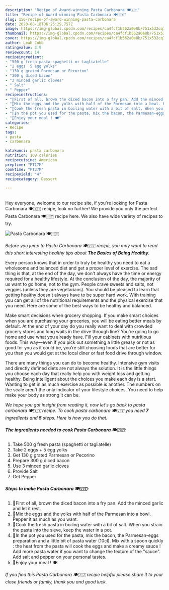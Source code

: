 ```yaml
---
description: "Recipe of Award-winning Pasta Carbonara 🍽🇮🇹"
title: "Recipe of Award-winning Pasta Carbonara 🍽🇮🇹"
slug: 156-recipe-of-award-winning-pasta-carbonara
date: 2020-08-18T06:25:29.757Z
image: https://img-global.cpcdn.com/recipes/ca4fcf1b562a0e8b/751x532cq70/pasta-carbonara-🍽🇮🇹-recipe-main-photo.jpg
thumbnail: https://img-global.cpcdn.com/recipes/ca4fcf1b562a0e8b/751x532cq70/pasta-carbonara-🍽🇮🇹-recipe-main-photo.jpg
cover: https://img-global.cpcdn.com/recipes/ca4fcf1b562a0e8b/751x532cq70/pasta-carbonara-🍽🇮🇹-recipe-main-photo.jpg
author: Leah Cobb
ratingvalue: 3.9
reviewcount: 14
recipeingredient:
- "500 g fresh pasta spaghetti or tagliatelle"
- "2 eggs  5 egg yolks"
- "130 g grated Parmesan or Pecorino"
- "300 g diced bacon"
- "3 minced garlic cloves"
- " Salt"
- " Pepper"
recipeinstructions:
- "🔸First of all, brown the diced bacon into a fry pan. Add the minced garlic and let it rest."
- "🔸Mix the eggs and the yolks with half of the Parmesan into a bowl. Pepper it as much as you want."
- "🔸Cook the fresh pasta in boiling water with a bit of salt. When you strain the pasta into the sieve, keep the water in a pot."
- "🔸In the pot you used for the pasta, mix the bacon, the Parmesan-eggs preparation and a little bit of pasta water (10cl). Mix with a spoon quickly : the heat from the pasta will cook the eggs and make a creamy sauce ! Add more pasta water if you want to change the texture of the &#34;sauce&#34;. Add salt and pepper on your personal tastes."
- "🔸Enjoy your meal ! 🍽"
categories:
- Recipe
tags:
- pasta
- carbonara

katakunci: pasta carbonara 
nutrition: 169 calories
recipecuisine: American
preptime: "PT17M"
cooktime: "PT37M"
recipeyield: "4"
recipecategory: Dessert

---
```

<br>
Hey everyone, welcome to our recipe site, if you're looking for Pasta Carbonara 🍽🇮🇹 recipe, look no further! We provide you only the perfect Pasta Carbonara 🍽🇮🇹 recipe here. We also have wide variety of recipes to try.
<br>


![Pasta Carbonara 🍽🇮🇹](https://img-global.cpcdn.com/recipes/ca4fcf1b562a0e8b/751x532cq70/pasta-carbonara-🍽🇮🇹-recipe-main-photo.jpg)

<i>Before you jump to Pasta Carbonara 🍽🇮🇹 recipe, you may want to read this short interesting healthy tips about <strong>The Basics of Being Healthy</strong>.</i>

Every person knows that in order to truly be healthy you need to eat a wholesome and balanced diet and get a proper level of exercise. The sad thing is that, at the end of the day, we don't always have the time or energy required for a healthy lifestyle. At the conclusion of the day, the majority of us want to go home, not to the gym. People crave sweets and salts, not veggies (unless they are vegetarians). You should be pleased to learn that getting healthy doesn't always have to be super hard work. With training you can get all of the nutritional requirements and the physical exercise that you need. Here are some of the best ways to be healthy and balanced.

Make smart decisions when grocery shopping. If you make smart choices when you are purchasing your groceries, you will be eating better meals by default. At the end of your day do you really want to deal with crowded grocery stores and long waits in the drive through line? You’re going to go home and use what you already have. Fill your cabinets with nutritious foods. This way—even if you pick out something a little greasy or not as good for you as it could be, you’re still choosing foods that are better for you than you would get at the local diner or fast food drive through window.

There are many things you can do to become healthy. Intensive gym visits and directly defined diets are not always the solution. It is the little things you choose each day that really help you with weight loss and getting healthy. Being intelligent about the choices you make each day is a start. Wanting to get in as much exercise as possible is another. The numbers on the scale aren't the only indicator of your lifestyle choices. You need to help make your body as strong it can be. 


<i>We hope you got insight from reading it, now let's go back to pasta carbonara 🍽🇮🇹 recipe. To cook pasta carbonara 🍽🇮🇹 you need <strong>7</strong> ingredients and <strong>5</strong> steps. Here is how you do that.
</i>

##### The ingredients needed to cook Pasta Carbonara 🍽🇮🇹:

1. Take 500 g fresh pasta (spaghetti or tagliatelle)
1. Take 2 eggs + 5 egg yolks
1. Get 130 g grated Parmesan or Pecorino
1. Prepare 300 g diced bacon
1. Use 3 minced garlic cloves
1. Provide  Salt
1. Get  Pepper


##### Steps to make Pasta Carbonara 🍽🇮🇹:

1. 🔸First of all, brown the diced bacon into a fry pan. Add the minced garlic and let it rest.
1. 🔸Mix the eggs and the yolks with half of the Parmesan into a bowl. Pepper it as much as you want.
1. 🔸Cook the fresh pasta in boiling water with a bit of salt. When you strain the pasta into the sieve, keep the water in a pot.
1. 🔸In the pot you used for the pasta, mix the bacon, the Parmesan-eggs preparation and a little bit of pasta water (10cl). Mix with a spoon quickly : the heat from the pasta will cook the eggs and make a creamy sauce ! Add more pasta water if you want to change the texture of the &#34;sauce&#34;. Add salt and pepper on your personal tastes.
1. 🔸Enjoy your meal ! 🍽


<i>If you find this Pasta Carbonara 🍽🇮🇹 recipe helpful please share it to your close friends or family, thank you and good luck.</i>
